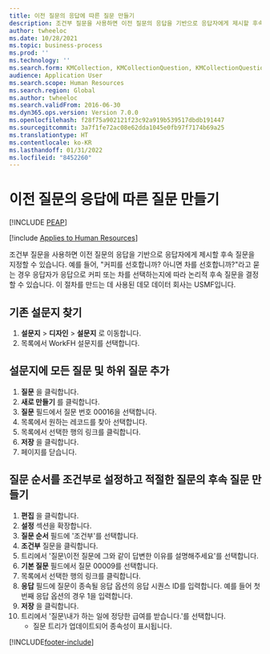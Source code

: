 ```yaml
---
title: 이전 질문의 응답에 따른 질문 만들기
description: 조건부 질문을 사용하면 이전 질문의 응답을 기반으로 응답자에게 제시할 후속 질문을 지정할 수 있습니다.
author: twheeloc
ms.date: 10/28/2021
ms.topic: business-process
ms.prod: ''
ms.technology: ''
ms.search.form: KMCollection, KMCollectionQuestion, KMCollectionQuestionTree, HcmLearningWorkspace
audience: Application User
ms.search.scope: Human Resources
ms.search.region: Global
ms.author: twheeloc
ms.search.validFrom: 2016-06-30
ms.dyn365.ops.version: Version 7.0.0
ms.openlocfilehash: f28f75a902121f23c92a919b539517dbdb191447
ms.sourcegitcommit: 3a7f1fe72ac08e62dda1045e0fb97f7174b69a25
ms.translationtype: HT
ms.contentlocale: ko-KR
ms.lasthandoff: 01/31/2022
ms.locfileid: "8452260"
---
```

# <a name="make-a-question-dependent-on-the-answer-of-the-previous-question"></a>이전 질문의 응답에 따른 질문 만들기


[!INCLUDE [PEAP](../includes/peap-1.md)]

[!include [Applies to Human Resources](../includes/applies-to-hr.md)]



조건부 질문을 사용하면 이전 질문의 응답을 기반으로 응답자에게 제시할 후속 질문을 지정할 수 있습니다. 예를 들어, "커피를 선호합니까? 아니면 차를 선호합니까?"라고 묻는 경우 응답자가 응답으로 커피 또는 차를 선택하는지에 따라 논리적 후속 질문을 결정할 수 있습니다. 이 절차를 만드는 데 사용된 데모 데이터 회사는 USMF입니다.


## <a name="find-the-existing-questionnaire"></a>기존 설문지 찾기
1. **설문지** > **디자인** > **설문지** 로 이동합니다.
2. 목록에서 WorkFH 설문지를 선택합니다.

## <a name="add-all-questions-and-sub-questions-to-the-questionnaire"></a>설문지에 모든 질문 및 하위 질문 추가
1. **질문** 을 클릭합니다.
2. **새로 만들기** 를 클릭합니다.
3. **질문** 필드에서 질문 번호 00016을 선택합니다.
4. 목록에서 원하는 레코드를 찾아 선택합니다.
5. 목록에서 선택한 행의 링크를 클릭합니다.
6. **저장** 을 클릭합니다.
7. 페이지를 닫습니다.

## <a name="set-the-questionnaire-sequence-to-conditional-and-make-the-question-dependent-on-the-appropriate-question"></a>질문 순서를 조건부로 설정하고 적절한 질문의 후속 질문 만들기
1. **편집** 을 클릭합니다.
2. **설정** 섹션을 확장합니다.
3. **질문 순서** 필드에 '조건부'를 선택합니다.
4. **조건부** 질문을 클릭합니다.
5. 트리에서 '질문\이전 질문에 그와 같이 답변한 이유를 설명해주세요'를 선택합니다.
6. **기본 질문** 필드에서 질문 00009를 선택합니다.
7. 목록에서 선택한 행의 링크를 클릭합니다.
8. **응답** 필드에 질문이 종속될 응답 옵션의 응답 시퀀스 ID를 입력합니다. 예를 들어 첫 번째 응답 옵션의 경우 1을 입력합니다.
9. **저장** 을 클릭합니다.
10. 트리에서 '질문\내가 하는 일에 정당한 급여를 받습니다.'를 선택합니다.
    * 질문 트리가 업데이트되어 종속성이 표시됩니다.  



[!INCLUDE[footer-include](../includes/footer-banner.md)]
